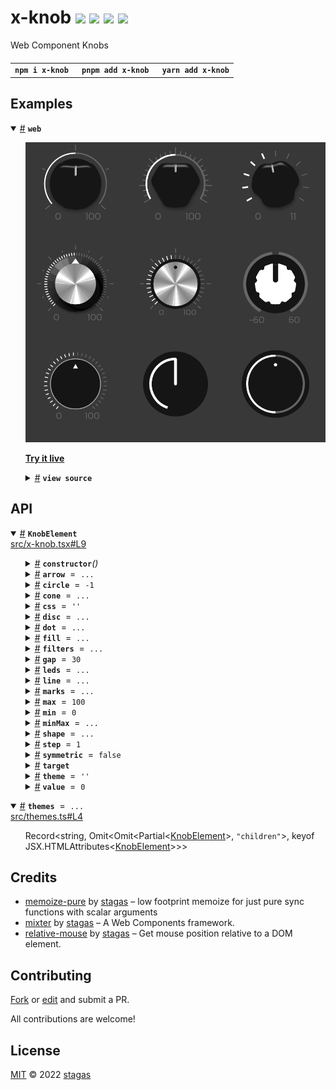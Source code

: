 <h1>
x-knob <a href="https://npmjs.org/package/x-knob"><img src="https://img.shields.io/badge/npm-v1.0.1-F00.svg?colorA=000"/></a> <a href="src"><img src="https://img.shields.io/badge/loc-1,205-FFF.svg?colorA=000"/></a> <a href="https://cdn.jsdelivr.net/npm/x-knob@1.0.1/dist/x-knob.min.js"><img src="https://img.shields.io/badge/brotli-8.3K-333.svg?colorA=000"/></a> <a href="LICENSE"><img src="https://img.shields.io/badge/license-MIT-F0B.svg?colorA=000"/></a>
</h1>

<p></p>

Web Component Knobs

<h4>
<table><tr><td title="Triple click to select and copy paste">
<code>npm i x-knob </code>
</td><td title="Triple click to select and copy paste">
<code>pnpm add x-knob </code>
</td><td title="Triple click to select and copy paste">
<code>yarn add x-knob</code>
</td></tr></table>
</h4>

## Examples

<details id="example$web" title="web" open><summary><span><a href="#example$web">#</a></span>  <code><strong>web</strong></code></summary>  <ul><p></p>  <a href="https://stagas.github.io/x-knob/example/web.html"><img width="514.2857142857142" src="example/web.webp"></img>  <p><strong>Try it live</strong></p></a>    <details id="source$web" title="web source code" ><summary><span><a href="#source$web">#</a></span>  <code><strong>view source</strong></code></summary>  <a href="example/web.ts">example/web.ts</a>  <p>

```ts
import { KnobElement } from 'x-knob'

customElements.define('x-knob', KnobElement)

// @ts-ignore
const fontUrl = new URL('Kanit-Light.ttf', import.meta.url).toString()

document.body.innerHTML = /*html*/ `
<style>
@font-face {
  src: url(${fontUrl}) format('truetype');
  font-family: 'Kanit';
  font-style: 'light';
  font-display: 'fallback';
}
html,
body {
  width: 100%;
  height: 100%;
  background: #383838;
}
x-knob {
  width: 150px;
  height: 150px;
  font-family: Kanit;
}
</style>
<div id="demo" style="display:grid;grid:1fr 1fr 1fr/1fr 1fr 1fr;width:450px">
<x-knob theme="power" value="50"></x-knob>
<x-knob theme="intense" value="50"></x-knob>
<x-knob theme="amp" value="5" max="11" step="0.1"></x-knob>
<x-knob theme="retro" value="50"></x-knob>
<x-knob theme="metallic" value="50"></x-knob>
<x-knob theme="sweet" symmetric min="-60" value="0" max="60"></x-knob>
<x-knob theme="flat" value="50"></x-knob>
<x-knob theme="ableton" value="50"></x-knob>
<x-knob theme="zen" value="50"></x-knob>
</div>
`

const knobs = document.querySelectorAll('x-knob') as NodeListOf<KnobElement>
let i = 0
const ivl = setInterval(() => {
  const knob = knobs[i++ % knobs.length]
  knob.target! += (knob.normal > 0.5
    ? -1
    : knob.normal === 0.5
    ? (Math.random() - 0.5) * 2
    : 1)
    * Math.random()
    * knob.scale
    * 0.95
  if (i >= knobs.length)
    clearInterval(ivl)
}, 60)
```

</p>
</details></ul></details>

## API

<p>  <details id="KnobElement$2" title="Class" open><summary><span><a href="#KnobElement$2">#</a></span>  <code><strong>KnobElement</strong></code>    </summary>  <a href="src/x-knob.tsx#L9">src/x-knob.tsx#L9</a>  <ul>        <p>  <details id="constructor$4" title="Constructor" ><summary><span><a href="#constructor$4">#</a></span>  <code><strong>constructor</strong></code><em>()</em>    </summary>    <ul>    <p>  <details id="new KnobElement$5" title="ConstructorSignature" ><summary><span><a href="#new KnobElement$5">#</a></span>  <code><strong>new KnobElement</strong></code><em>()</em>    </summary>    <ul><p><a href="#KnobElement$2">KnobElement</a></p>        </ul></details></p>    </ul></details><details id="arrow$39" title="Property" ><summary><span><a href="#arrow$39">#</a></span>  <code><strong>arrow</strong></code>  <span><span>&nbsp;=&nbsp;</span>  <code>...</code></span>  </summary>  <a href="src/x-knob.tsx#L63">src/x-knob.tsx#L63</a>  <ul><p>{<p>  <details id="pos$42" title="Property" ><summary><span><a href="#pos$42">#</a></span>  <code><strong>pos</strong></code>  <span><span>&nbsp;=&nbsp;</span>  <code>23</code></span>  </summary>    <ul><p>number</p>        </ul></details><details id="size$41" title="Property" ><summary><span><a href="#size$41">#</a></span>  <code><strong>size</strong></code>  <span><span>&nbsp;=&nbsp;</span>  <code>0</code></span>  </summary>    <ul><p>number</p>        </ul></details><details id="width$43" title="Property" ><summary><span><a href="#width$43">#</a></span>  <code><strong>width</strong></code>  <span><span>&nbsp;=&nbsp;</span>  <code>5</code></span>  </summary>    <ul><p>number</p>        </ul></details></p>}</p>        </ul></details><details id="circle$13" title="Property" ><summary><span><a href="#circle$13">#</a></span>  <code><strong>circle</strong></code>  <span><span>&nbsp;=&nbsp;</span>  <code>-1</code></span>  </summary>  <a href="src/x-knob.tsx#L25">src/x-knob.tsx#L25</a>  <ul><p>number</p>        </ul></details><details id="cone$16" title="Property" ><summary><span><a href="#cone$16">#</a></span>  <code><strong>cone</strong></code>  <span><span>&nbsp;=&nbsp;</span>  <code>...</code></span>  </summary>  <a href="src/x-knob.tsx#L36">src/x-knob.tsx#L36</a>  <ul><p>{<p>  <details id="contrast$21" title="Property" ><summary><span><a href="#contrast$21">#</a></span>  <code><strong>contrast</strong></code>  <span><span>&nbsp;=&nbsp;</span>  <code>1.38</code></span>  </summary>    <ul><p>number</p>        </ul></details><details id="radius$18" title="Property" ><summary><span><a href="#radius$18">#</a></span>  <code><strong>radius</strong></code>  <span><span>&nbsp;=&nbsp;</span>  <code>28</code></span>  </summary>    <ul><p>number</p>        </ul></details><details id="rays$19" title="Property" ><summary><span><a href="#rays$19">#</a></span>  <code><strong>rays</strong></code>  <span><span>&nbsp;=&nbsp;</span>  <code>0</code></span>  </summary>    <ul><p>number</p>        </ul></details><details id="shine$20" title="Property" ><summary><span><a href="#shine$20">#</a></span>  <code><strong>shine</strong></code>  <span><span>&nbsp;=&nbsp;</span>  <code>1.2</code></span>  </summary>    <ul><p>number</p>        </ul></details></p>}</p>        </ul></details><details id="css$7" title="Property" ><summary><span><a href="#css$7">#</a></span>  <code><strong>css</strong></code>  <span><span>&nbsp;=&nbsp;</span>  <code>''</code></span>  </summary>  <a href="src/x-knob.tsx#L15">src/x-knob.tsx#L15</a>  <ul><p>string</p>        </ul></details><details id="disc$22" title="Property" ><summary><span><a href="#disc$22">#</a></span>  <code><strong>disc</strong></code>  <span><span>&nbsp;=&nbsp;</span>  <code>...</code></span>  </summary>  <a href="src/x-knob.tsx#L43">src/x-knob.tsx#L43</a>  <ul><p>{<p>  <details id="behind$24" title="Property" ><summary><span><a href="#behind$24">#</a></span>  <code><strong>behind</strong></code>  <span><span>&nbsp;=&nbsp;</span>  <code>false</code></span>  </summary>    <ul><p>boolean</p>        </ul></details><details id="count$27" title="Property" ><summary><span><a href="#count$27">#</a></span>  <code><strong>count</strong></code>  <span><span>&nbsp;=&nbsp;</span>  <code>131</code></span>  </summary>    <ul><p>number</p>        </ul></details><details id="radius$25" title="Property" ><summary><span><a href="#radius$25">#</a></span>  <code><strong>radius</strong></code>  <span><span>&nbsp;=&nbsp;</span>  <code>0</code></span>  </summary>    <ul><p>number</p>        </ul></details><details id="rays$26" title="Property" ><summary><span><a href="#rays$26">#</a></span>  <code><strong>rays</strong></code>  <span><span>&nbsp;=&nbsp;</span>  <code>5</code></span>  </summary>    <ul><p>number</p>        </ul></details></p>}</p>        </ul></details><details id="dot$54" title="Property" ><summary><span><a href="#dot$54">#</a></span>  <code><strong>dot</strong></code>  <span><span>&nbsp;=&nbsp;</span>  <code>...</code></span>  </summary>  <a href="src/x-knob.tsx#L81">src/x-knob.tsx#L81</a>  <ul><p>{<p>  <details id="pos$57" title="Property" ><summary><span><a href="#pos$57">#</a></span>  <code><strong>pos</strong></code>  <span><span>&nbsp;=&nbsp;</span>  <code>25</code></span>  </summary>    <ul><p>number</p>        </ul></details><details id="size$56" title="Property" ><summary><span><a href="#size$56">#</a></span>  <code><strong>size</strong></code>  <span><span>&nbsp;=&nbsp;</span>  <code>0</code></span>  </summary>    <ul><p>number</p>        </ul></details></p>}</p>        </ul></details><details id="fill$44" title="Property" ><summary><span><a href="#fill$44">#</a></span>  <code><strong>fill</strong></code>  <span><span>&nbsp;=&nbsp;</span>  <code>...</code></span>  </summary>  <a href="src/x-knob.tsx#L69">src/x-knob.tsx#L69</a>  <ul><p>{<p>  <details id="gap$48" title="Property" ><summary><span><a href="#gap$48">#</a></span>  <code><strong>gap</strong></code>  <span><span>&nbsp;=&nbsp;</span>  <code>6</code></span>  </summary>    <ul><p>number</p>        </ul></details><details id="radius$46" title="Property" ><summary><span><a href="#radius$46">#</a></span>  <code><strong>radius</strong></code>  <span><span>&nbsp;=&nbsp;</span>  <code>37</code></span>  </summary>    <ul><p>number</p>        </ul></details><details id="size$47" title="Property" ><summary><span><a href="#size$47">#</a></span>  <code><strong>size</strong></code>  <span><span>&nbsp;=&nbsp;</span>  <code>-1</code></span>  </summary>    <ul><p>number</p>        </ul></details></p>}</p>        </ul></details><details id="filters$15" title="Property" ><summary><span><a href="#filters$15">#</a></span>  <code><strong>filters</strong></code>  <span><span>&nbsp;=&nbsp;</span>  <code>...</code></span>  </summary>  <a href="src/x-knob.tsx#L31">src/x-knob.tsx#L31</a>  <ul><p>any</p>        </ul></details><details id="gap$14" title="Property" ><summary><span><a href="#gap$14">#</a></span>  <code><strong>gap</strong></code>  <span><span>&nbsp;=&nbsp;</span>  <code>30</code></span>  </summary>  <a href="src/x-knob.tsx#L26">src/x-knob.tsx#L26</a>  <ul><p>number</p>        </ul></details><details id="leds$28" title="Property" ><summary><span><a href="#leds$28">#</a></span>  <code><strong>leds</strong></code>  <span><span>&nbsp;=&nbsp;</span>  <code>...</code></span>  </summary>  <a href="src/x-knob.tsx#L50">src/x-knob.tsx#L50</a>  <ul><p>{<p>  <details id="count$30" title="Property" ><summary><span><a href="#count$30">#</a></span>  <code><strong>count</strong></code>  <span><span>&nbsp;=&nbsp;</span>  <code>0</code></span>  </summary>    <ul><p>number</p>        </ul></details><details id="radius$32" title="Property" ><summary><span><a href="#radius$32">#</a></span>  <code><strong>radius</strong></code>  <span><span>&nbsp;=&nbsp;</span>  <code>30</code></span>  </summary>    <ul><p>number</p>        </ul></details><details id="size$31" title="Property" ><summary><span><a href="#size$31">#</a></span>  <code><strong>size</strong></code>  <span><span>&nbsp;=&nbsp;</span>  <code>5</code></span>  </summary>    <ul><p>number</p>        </ul></details></p>}</p>        </ul></details><details id="line$49" title="Property" ><summary><span><a href="#line$49">#</a></span>  <code><strong>line</strong></code>  <span><span>&nbsp;=&nbsp;</span>  <code>...</code></span>  </summary>  <a href="src/x-knob.tsx#L75">src/x-knob.tsx#L75</a>  <ul><p>{<p>  <details id="pos$52" title="Property" ><summary><span><a href="#pos$52">#</a></span>  <code><strong>pos</strong></code>  <span><span>&nbsp;=&nbsp;</span>  <code>25</code></span>  </summary>    <ul><p>number</p>        </ul></details><details id="size$51" title="Property" ><summary><span><a href="#size$51">#</a></span>  <code><strong>size</strong></code>  <span><span>&nbsp;=&nbsp;</span>  <code>0</code></span>  </summary>    <ul><p>number</p>        </ul></details><details id="width$53" title="Property" ><summary><span><a href="#width$53">#</a></span>  <code><strong>width</strong></code>  <span><span>&nbsp;=&nbsp;</span>  <code>6.5</code></span>  </summary>    <ul><p>number</p>        </ul></details></p>}</p>        </ul></details><details id="marks$33" title="Property" ><summary><span><a href="#marks$33">#</a></span>  <code><strong>marks</strong></code>  <span><span>&nbsp;=&nbsp;</span>  <code>...</code></span>  </summary>  <a href="src/x-knob.tsx#L56">src/x-knob.tsx#L56</a>  <ul><p>{<p>  <details id="big$37" title="Property" ><summary><span><a href="#big$37">#</a></span>  <code><strong>big</strong></code>  <span><span>&nbsp;=&nbsp;</span>  <code>7</code></span>  </summary>    <ul><p>number</p>        </ul></details><details id="count$35" title="Property" ><summary><span><a href="#count$35">#</a></span>  <code><strong>count</strong></code>  <span><span>&nbsp;=&nbsp;</span>  <code>0</code></span>  </summary>    <ul><p>number</p>        </ul></details><details id="radius$36" title="Property" ><summary><span><a href="#radius$36">#</a></span>  <code><strong>radius</strong></code>  <span><span>&nbsp;=&nbsp;</span>  <code>40</code></span>  </summary>    <ul><p>number</p>        </ul></details><details id="small$38" title="Property" ><summary><span><a href="#small$38">#</a></span>  <code><strong>small</strong></code>  <span><span>&nbsp;=&nbsp;</span>  <code>4</code></span>  </summary>    <ul><p>number</p>        </ul></details></p>}</p>        </ul></details><details id="max$10" title="Property" ><summary><span><a href="#max$10">#</a></span>  <code><strong>max</strong></code>  <span><span>&nbsp;=&nbsp;</span>  <code>100</code></span>  </summary>  <a href="src/x-knob.tsx#L20">src/x-knob.tsx#L20</a>  <ul><p>number</p>        </ul></details><details id="min$9" title="Property" ><summary><span><a href="#min$9">#</a></span>  <code><strong>min</strong></code>  <span><span>&nbsp;=&nbsp;</span>  <code>0</code></span>  </summary>  <a href="src/x-knob.tsx#L19">src/x-knob.tsx#L19</a>  <ul><p>number</p>        </ul></details><details id="minMax$58" title="Property" ><summary><span><a href="#minMax$58">#</a></span>  <code><strong>minMax</strong></code>  <span><span>&nbsp;=&nbsp;</span>  <code>...</code></span>  </summary>  <a href="src/x-knob.tsx#L86">src/x-knob.tsx#L86</a>  <ul><p>{<p>  <details id="pos$61" title="Property" ><summary><span><a href="#pos$61">#</a></span>  <code><strong>pos</strong></code>  <span><span>&nbsp;=&nbsp;</span>  <code>10</code></span>  </summary>    <ul><p>number</p>        </ul></details><details id="size$60" title="Property" ><summary><span><a href="#size$60">#</a></span>  <code><strong>size</strong></code>  <span><span>&nbsp;=&nbsp;</span>  <code>0</code></span>  </summary>    <ul><p>number</p>        </ul></details><details id="space$62" title="Property" ><summary><span><a href="#space$62">#</a></span>  <code><strong>space</strong></code>  <span><span>&nbsp;=&nbsp;</span>  <code>10</code></span>  </summary>    <ul><p>number</p>        </ul></details></p>}</p>        </ul></details><details id="shape$63" title="Property" ><summary><span><a href="#shape$63">#</a></span>  <code><strong>shape</strong></code>  <span><span>&nbsp;=&nbsp;</span>  <code>...</code></span>  </summary>  <a href="src/x-knob.tsx#L92">src/x-knob.tsx#L92</a>  <ul><p>{<p>  <details id="edge$68" title="Property" ><summary><span><a href="#edge$68">#</a></span>  <code><strong>edge</strong></code>  <span><span>&nbsp;=&nbsp;</span>  <code>1.4</code></span>  </summary>    <ul><p>number</p>        </ul></details><details id="gap$69" title="Property" ><summary><span><a href="#gap$69">#</a></span>  <code><strong>gap</strong></code>  <span><span>&nbsp;=&nbsp;</span>  <code>5</code></span>  </summary>    <ul><p>number</p>        </ul></details><details id="notches$66" title="Property" ><summary><span><a href="#notches$66">#</a></span>  <code><strong>notches</strong></code>  <span><span>&nbsp;=&nbsp;</span>  <code>15</code></span>  </summary>    <ul><p>number</p>        </ul></details><details id="radius$65" title="Property" ><summary><span><a href="#radius$65">#</a></span>  <code><strong>radius</strong></code>  <span><span>&nbsp;=&nbsp;</span>  <code>0</code></span>  </summary>    <ul><p>number</p>        </ul></details><details id="tension$67" title="Property" ><summary><span><a href="#tension$67">#</a></span>  <code><strong>tension</strong></code>  <span><span>&nbsp;=&nbsp;</span>  <code>1.6</code></span>  </summary>    <ul><p>number</p>        </ul></details></p>}</p>        </ul></details><details id="step$11" title="Property" ><summary><span><a href="#step$11">#</a></span>  <code><strong>step</strong></code>  <span><span>&nbsp;=&nbsp;</span>  <code>1</code></span>  </summary>  <a href="src/x-knob.tsx#L21">src/x-knob.tsx#L21</a>  <ul><p>number</p>        </ul></details><details id="symmetric$12" title="Property" ><summary><span><a href="#symmetric$12">#</a></span>  <code><strong>symmetric</strong></code>  <span><span>&nbsp;=&nbsp;</span>  <code>false</code></span>  </summary>  <a href="src/x-knob.tsx#L23">src/x-knob.tsx#L23</a>  <ul><p>boolean</p>        </ul></details><details id="target$70" title="Property" ><summary><span><a href="#target$70">#</a></span>  <code><strong>target</strong></code>    </summary>  <a href="src/x-knob.tsx#L100">src/x-knob.tsx#L100</a>  <ul><p>number</p>        </ul></details><details id="theme$6" title="Property" ><summary><span><a href="#theme$6">#</a></span>  <code><strong>theme</strong></code>  <span><span>&nbsp;=&nbsp;</span>  <code>''</code></span>  </summary>  <a href="src/x-knob.tsx#L14">src/x-knob.tsx#L14</a>  <ul><p>string</p>        </ul></details><details id="value$8" title="Property" ><summary><span><a href="#value$8">#</a></span>  <code><strong>value</strong></code>  <span><span>&nbsp;=&nbsp;</span>  <code>0</code></span>  </summary>  <a href="src/x-knob.tsx#L17">src/x-knob.tsx#L17</a>  <ul><p>number</p>        </ul></details></p></ul></details><details id="themes$1" title="Variable" open><summary><span><a href="#themes$1">#</a></span>  <code><strong>themes</strong></code>  <span><span>&nbsp;=&nbsp;</span>  <code>...</code></span>  </summary>  <a href="src/themes.ts#L4">src/themes.ts#L4</a>  <ul><p><span>Record</span>&lt;string, <span>Omit</span>&lt;<span>Omit</span>&lt;<span>Partial</span>&lt;<a href="#KnobElement$2">KnobElement</a>&gt;, <code>"children"</code>&gt;, keyof     <span>JSX.HTMLAttributes</span>&lt;<a href="#KnobElement$2">KnobElement</a>&gt;&gt;&gt;</p>        </ul></details></p>

## Credits

- [memoize-pure](https://npmjs.org/package/memoize-pure) by [stagas](https://github.com/stagas) &ndash; low footprint memoize for just pure sync functions with scalar arguments
- [mixter](https://npmjs.org/package/mixter) by [stagas](https://github.com/stagas) &ndash; A Web Components framework.
- [relative-mouse](https://npmjs.org/package/relative-mouse) by [stagas](https://github.com/stagas) &ndash; Get mouse position relative to a DOM element.

## Contributing

[Fork](https://github.com/stagas/x-knob/fork) or [edit](https://github.dev/stagas/x-knob) and submit a PR.

All contributions are welcome!

## License

<a href="LICENSE">MIT</a> &copy; 2022 [stagas](https://github.com/stagas)
